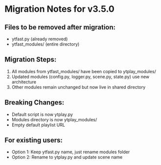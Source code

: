 # Migration Notes for v3.5.0

## Files to be removed after migration:
- ytfast.py (already removed)
- ytfast_modules/ (entire directory)

## Migration Steps:
1. All modules from ytfast_modules/ have been copied to ytplay_modules/
2. Updated modules (config.py, logger.py, scene.py, state.py) use new architecture
3. Other modules remain unchanged but now live in shared directory

## Breaking Changes:
- Default script is now ytplay.py
- Modules directory is now ytplay_modules/
- Empty default playlist URL

## For existing users:
- Option 1: Keep ytfast.py name, just rename modules folder
- Option 2: Rename to ytplay.py and update scene name